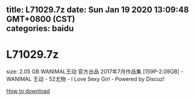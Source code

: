 
title: L71029.7z
date: Sun Jan 19 2020 13:09:48 GMT+0800 (CST)    
categories: baidu
---

# L71029.7z
size: 2.05 GB
 WANIMAL王动 官方出品 2017年7月作品集 [159P-2.09GB] - WANIMAL 王动 - 52尤物 - I Love Sexy Girl - Powered by Discuz!
 

[How to download](https://bpcam.bemobtrk.com/go/2ceec3aa-1ca2-46d6-b9ff-aaa5c184517c?jno=44)